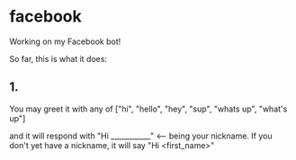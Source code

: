 # facebook

Working on my Facebook bot!


So far, this is what it does:

## 1.

  You may greet it with any of ["hi", "hello", "hey", "sup", "whats up", "what's up"]
  
  and it will respond with "Hi ___________" <-- being your nickname.
  If you don't yet have a nickname, it will say "Hi \<first_name\>"


